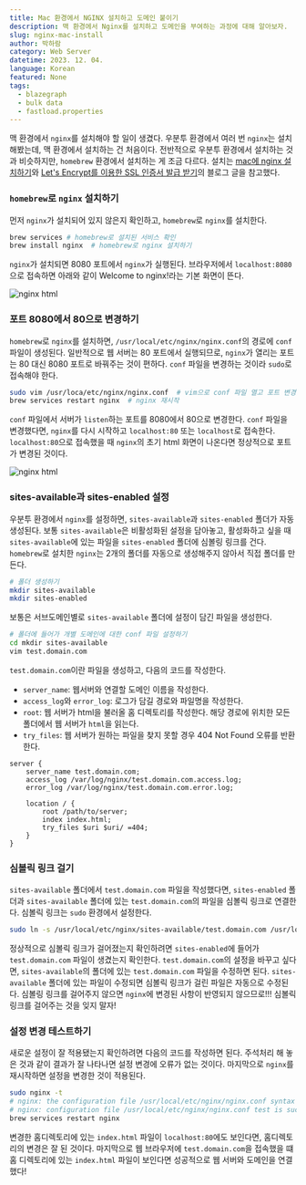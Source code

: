 ```yaml
---
title: Mac 환경에서 NGINX 설치하고 도메인 붙이기
description: 맥 환경에서 Nginx를 설치하고 도메인을 부여하는 과정에 대해 알아보자.
slug: nginx-mac-install
author: 박하람
category: Web Server
datetime: 2023. 12. 04.
language: Korean
featured: None
tags:
  - blazegraph
  - bulk data
  - fastload.properties
---
```


맥 환경에서 `nginx`를 설치해야 할 일이 생겼다. 우분투 환경에서 여러 번 `nginx`는 설치해봤는데, 맥 환경에서 설치하는 건 처음이다. 전반적으로 우분투 환경에서 설치하는 것과 비슷하지만, `homebrew` 환경에서 설치하는 게 조금 다르다. 설치는 [mac에 nginx 설치하기](https://velog.io/@davelee/mac%EC%97%90-nginx-%EC%84%A4%EC%B9%98%ED%95%98%EA%B8%B0)와 [Let's Encrypt를 이용한 SSL 인증서 발급 받기](https://velog.io/@sodkdlel123/Lets-Encrypt%EB%A5%BC-%EC%9D%B4%EC%9A%A9%ED%95%9C-SSL-%EC%9D%B8%EC%A6%9D%EC%84%9C-%EB%B0%9C%EA%B8%89-%EB%B0%9B%EA%B8%B0)의 블로그 글을 참고했다.

### `homebrew`로 `nginx` 설치하기

먼저 `nginx`가 설치되어 있지 않은지 확인하고, `homebrew`로 `nginx`를 설치한다.

```bash
brew services # homebrew로 설치된 서비스 확인
brew install nginx  # homebrew로 nginx 설치하기
```

`nginx`가 설치되면 8080 포트에서 `nginx`가 실행된다. 브라우저에서 `localhost:8080`으로 접속하면 아래와 같이 Welcome to nginx!라는 기본 화면이 뜬다.

![nginx html](/mac-nginx-install/nginx-html.png)

### 포트 8080에서 80으로 변경하기

`homebrew`로 `nginx`를 설치하면, `/usr/local/etc/nginx/nginx.conf`의 경로에 `conf` 파일이 생성된다. 일반적으로 웹 서버는 80 포트에서 실행되므로, `nginx`가 열리는 포트는 80 대신 8080 포트로 바꿔주는 것이 편하다. `conf` 파일을 변경하는 것이라 `sudo`로 접속해야 한다.

```bash
sudo vim /usr/loca/etc/nginx/nginx.conf  # vim으로 conf 파일 열고 포트 변경 후 저장
brew services restart nginx  # nginx 재시작
```

`conf` 파일에서 서버가 `listen`하는 포트를 8080에서 80으로 변경한다. `conf` 파일을 변경했다면, `nginx`를 다시 시작하고 `localhost:80` 또는 `localhost`로 접속한다. `localhost:80`으로 접속했을 때 `nginx`의 초기 html 화면이 나온다면 정상적으로 포트가 변경된 것이다.

![nginx html](/mac-nginx-install/port-change.png)

### sites-available과 sites-enabled 설정

우분투 환경에서 `nginx`를 설정하면, `sites-available`과 `sites-enabled` 폴더가 자동생성된다. 보통 `sites-available`은 비활성화된 설정을 담아놓고, 활성화하고 싶을 때 `sites-available`에 있는 파일을 `sites-enabled` 폴더에 심볼링 링크를 건다. `homebrew`로 설치한 `nginx`는 2개의 폴더를 자동으로 생성해주지 않아서 직접 폴더를 만든다.

```bash
# 폴더 생성하기
mkdir sites-available
mkdir sites-enabled
```

보통은 서브도메인별로 `sites-available` 폴더에 설정이 담긴 파일을 생성한다.

```bash
# 폴더에 들어가 개별 도메인에 대한 conf 파일 설정하기
cd mkdir sites-available
vim test.domain.com
```

`test.domain.com`이란 파일을 생성하고, 다음의 코드를 작성한다.

- `server_name`: 웹서버와 연결할 도메인 이름을 작성한다.
- `access_log`와 `error_log`: 로그가 담길 경로와 파일명을 작성한다.
- `root`: 웹 서버가 html을 불러올 홈 디렉토리를 작성한다. 해당 경로에 위치한 모든 폴더에서 웹 서버가 `html`을 읽는다.
- `try_files`: 웹 서버가 원하는 파일을 찾지 못할 경우 404 Not Found 오류를 반환한다.

```nginx
server {
    server_name test.domain.com;
    access_log /var/log/nginx/test.domain.com.access.log;
    error_log /var/log/nginx/test.domain.com.error.log;

    location / {
        root /path/to/server;
        index index.html;
        try_files $uri $uri/ =404;
    }
}
```

### 심볼릭 링크 걸기

`sites-available` 폴더에서 `test.domain.com` 파일을 작성했다면, `sites-enabled` 폴더과 `sites-available` 폴더에 있는 `test.domain.com`의 파일을 심볼릭 링크로 연결한다. 심볼릭 링크는 `sudo` 환경에서 설정한다.

```bash
sudo ln -s /usr/local/etc/nginx/sites-available/test.domain.com /usr/local/etc/nginx/sites-enabled/test.domain.com
```

정상적으로 심볼릭 링크가 걸어졌는지 확인하려면 `sites-enabled`에 들어가 `test.domain.com` 파일이 생겼는지 확인한다. `test.domain.com`의 설정을 바꾸고 싶다면, `sites-available`의 폴더에 있는 `test.domain.com` 파일을 수정하면 된다. `sites-available` 폴더에 있는 파일이 수정되면 심볼릭 링크가 걸린 파일은 자동으로 수정된다. 심볼링 링크를 걸어주지 않으면 `nginx`에 변경된 사항이 반영되지 않으므로!!! 심볼릭 링크를 걸어주는 것을 잊지 말자!

### 설정 변경 테스트하기

새로운 설정이 잘 적용됐는지 확인하려면 다음의 코드를 작성하면 된다. 주석처리 해 놓은 것과 같이 결과가 잘 나타나면 설정 변경에 오류가 없는 것이다. 마지막으로 `nginx`를 재시작하면 설정을 변경한 것이 적용된다.

```bash
sudo nginx -t
# nginx: the configuration file /usr/local/etc/nginx/nginx.conf syntax is ok
# nginx: configuration file /usr/local/etc/nginx/nginx.conf test is successful
brew services restart nginx
```

변경한 홈디렉토리에 있는 `index.html` 파일이 `localhost:80`에도 보인다면, 홈디렉토리의 변경은 잘 된 것이다. 마지막으로 웹 브라우저에 `test.domain.com`을 접속했을 떄 홈 디렉토리에 있는 `index.html` 파일이 보인다면 성공적으로 웹 서버와 도메인을 연결했다!
